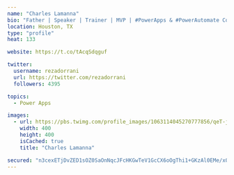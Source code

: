```yaml
---
name: "Charles Lamanna"
bio: "Father | Speaker | Trainer | MVP | #PowerApps & #PowerAutomate Community Super User | YouTuber Right-pointing triangle http://youtube.com/c/rezadorrani | Learn - Share - Clockwise rightwards and leftwards open circle arrows"
location: Houston, TX
type: "profile"
heat: 133

website: https://t.co/tAcqSdqguf

twitter:
  username: rezadorrani
  url: https://twitter.com/rezadorrani
  followers: 4395

topics:
  - Power Apps

images:
  - url: https://pbs.twimg.com/profile_images/1063114045270777856/qeT-jpWr_400x400.jpg
    width: 400
    height: 400
    isCached: true
    title: "Charles Lamanna"

secured: "n3cexETjDvZED1sOZ0SaOnNqcJFcHKGwTeV1GcCX6oOgThi1+GKzAl0EMe/xQj3Dup21IJC0R+f8o5zxC2p9bxuXJcZ27e3Uw7aZk2U9AcGBhIDZPb9qGRy3KaRK52Ks/nH0aiCph1f6pDgpfbX5A7u2NH65TO0dx0LUJ+OBYEh7NyXW1kJu3nDGECDPDBY6ykTU7xi+j06g/yMPs2XEIzWEeDDILkOYcZzwUed9OnXmBOhC3209EWmANeKiCYQ307rPD7TQ9zhaNrrBMM+SYU7DkDoChq2d405ng4IjvqR1OJXHHO+tl5MXyXoda92wawk+t5gcQezET17x8e/+xpQ6mjomOFMoomyf/IDErTvTBh8szp9oanpV90n+QqqgIotqhqSlJuJXIlFhEEfdAkMGOHoPp7OA8TXO0pZIrZ8=;uDknVeEgZQJzBVK1FBomNg=="
---
```


